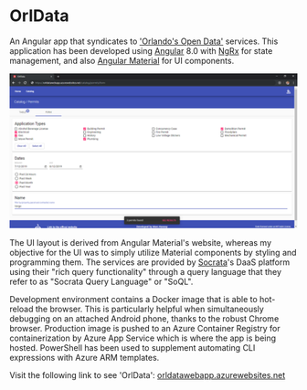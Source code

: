 # OrlData

An Angular app that syndicates to ['Orlando's Open Data'](https://data.cityoforlando.net/) services. This application has been developed using [Angular](https://angular.io/) 8.0 with [NgRx](https://ngrx.io/) for state management, and also [Angular Material](https://material.angular.io/) for UI components.

![OrlData](resources/media/web_screenshot.png)

The UI layout is derived from Angular Material's website, whereas my objective for the UI was to simply utilize Material components by styling and programming them. The services are provided by [Socrata](https://dev.socrata.com/)'s DaaS platform using their "rich query functionality" through a query language that they refer to as "Socrata Query Language" or "SoQL".

Development environment contains a Docker image that is able to hot-reload the browser. This is particularly helpful when simultaneously debugging on an attached Android phone, thanks to the robust Chrome browser. Production image is pushed to an Azure Container Registry for containerization by Azure App Service which is where the app is being hosted. PowerShell has been used to supplement automating CLI expressions with Azure ARM templates.

Visit the following link to see 'OrlData':
[orldatawebapp.azurewebsites.net](https://orldatawebapp.azurewebsites.net)

